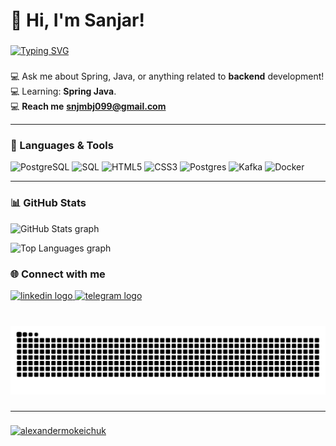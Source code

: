 # 👋 Hi, I'm Sanjar!

###

[![Typing SVG](https://readme-typing-svg.herokuapp.com?color=%2336BCF7&lines=Hello+there;Looking+for+conquest;Java+Go+Go!&speed=45)](https://git.io/typing-svg)

###

💻 Ask me about Spring, Java, or anything related to **backend** development!  
💻 Learning: **Spring Java**.  
💻 **Reach me** **snjmbj099@gmail.com**

---
<div align="left">

  <h3>🧰 Languages & Tools</h3>

  <!-- 🛠️ Shields -->
  <p>
    <img src="https://img.shields.io/badge/PostgreSQL-%23316192.svg?style=for-the-badge&logo=postgresql&logoColor=white" alt="PostgreSQL" />
    <img src="https://img.shields.io/badge/SQL-%2300758F.svg?style=for-the-badge&logo=databricks&logoColor=white" alt="SQL" />
    <img src="https://img.shields.io/badge/html5-%23E34F26.svg?style=for-the-badge&logo=html5&logoColor=white" alt="HTML5" />
    <img src="https://img.shields.io/badge/css3-%231572B6.svg?style=for-the-badge&logo=css3&logoColor=white" alt="CSS3" />
    <img src="https://img.shields.io/badge/postgres-%23316192.svg?style=for-the-badge&logo=postgresql&logoColor=white" alt="Postgres" />
    <img src="https://img.shields.io/badge/Kafka-black?style=for-the-badge&logo=apachekafka" alt="Kafka" />
    <img src="https://img.shields.io/badge/Docker-%232496ED.svg?style=for-the-badge&logo=docker&logoColor=white" alt="Docker" />
  </p>
</div>

---

### 📊 GitHub Stats
<div align="left">
  <img
    src="https://github-readme-stats.vercel.app/api?username=Snj203&hide_title=false&hide_rank=false&show_icons=true&include_all_commits=true&count_private=true&disable_animations=false&theme=rose_pine&locale=en&hide_border=true&custom_title=See%20how%20I%20look"
    height="190"
    alt="GitHub Stats graph"
  />

  <img
    src="https://github-readme-stats.vercel.app/api/top-langs?username=Snj203&locale=en&hide_title=false&layout=compact&card_width=320&langs_count=5&theme=rose_pine&hide_border=true&custom_title=I%20frequently%20use%20it."
    height="190"
    alt="Top Languages graph"
  />
</div>

### 🌐 Connect with me
<div align="left">
  <a href="https://www.linkedin.com/in/%D1%81%D0%B0%D0%BD%D0%B6%D0%B0%D1%80-%D0%BC%D0%B8%D0%BD%D0%B1%D0%B0%D0%B5%D0%B2-62b662365/" target="_blank">
    <img src="https://img.shields.io/static/v1?message=LinkedIn&logo=linkedin&label=&color=0077B5&logoColor=white&labelColor=&style=for-the-badge" height="35" alt="linkedin logo"  />
  </a>
  <a href="https://t.me/PjhtY823" target="_blank">
    <img src="https://img.shields.io/static/v1?message=Telegram&logo=telegram&label=&color=2CA5E0&logoColor=white&labelColor=&style=for-the-badge" height="35" alt="telegram logo"  />
  </a>
</div>

###

<br clear="both">
<img src="https://raw.githubusercontent.com/alexandermokeichuk/alexandermokeichuk/output/snake.svg" alt="Snake animation" />

###

---

###

<p align="left"> <a href="https://github.com/ryo-ma/github-profile-trophy"><img src="https://github-profile-trophy.vercel.app/?username=alexandermokeichuk" alt="alexandermokeichuk" /></a> </p>

###
